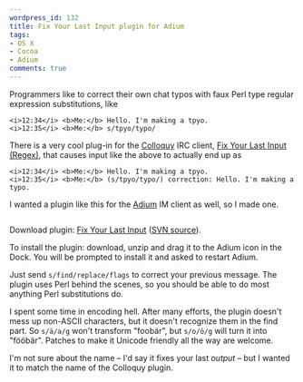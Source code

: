 ```yaml
---
wordpress_id: 132
title: Fix Your Last Input plugin for Adium
tags:
- OS X
- Cocoa
- Adium
comments: true
---
```

Programmers like to correct their own chat typos with faux Perl type regular expression substitutions, like

``` text
<i>12:34</i> <b>Me:</b> Hello. I'm making a tpyo.
<i>12:35</i> <b>Me:</b> s/tpyo/typo/
```

There is a very cool plug-in for the <a href="http://colloquy.info">Colloquy</a> IRC client, <a href="http://colloquy.info/extras/details.php?file=50">Fix Your Last Input (Regex)</a>, that causes input like the above to actually end up as

``` text
<i>12:34</i> <b>Me:</b> Hello. I'm making a tpyo.
<i>12:35</i> <b>Me:</b> (s/tpyo/typo/) correction: Hello. I'm making a typo.
```

I wanted a plugin like this for the <a href="http://www.adiumx.com/">Adium</a> IM client as well, so I made one.

<p class="center">
<img src="/uploads/fixyourlastinput.png" alt="" />
</p>

<!--more-->

Download plugin: <a href="/uploads/FixYourLastInput.AdiumPlugin.zip">Fix Your Last Input</a> (<a href="http://svn.nyh.se/cocoa/FixYourLastInputPlugin/">SVN source</a>).

To install the plugin: download, unzip and drag it to the Adium icon in the Dock. You will be prompted to install it and asked to restart Adium.

Just send <code>s/find/replace/flags</code> to correct your previous message. The plugin uses Perl behind the scenes, so you should be able to do most anything Perl substitutions do.

I spent some time in encoding hell. After many efforts, the plugin doesn't mess up non-ASCII characters, but it doesn't recognize them in the find part. So <code>s/ä/a/g</code> won't transform "foobär", but <code>s/o/ö/g</code> will turn it into "fööbär". Patches to make it Unicode friendly all the way are welcome.

I'm not sure about the name – I'd say it fixes your last <em>output</em> – but I wanted it to match the name of the Colloquy plugin.
